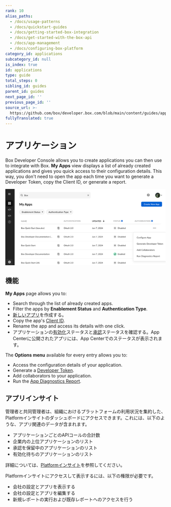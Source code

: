 ```yaml
---
rank: 10
alias_paths:
  - /docs/usage-patterns
  - /docs/quickstart-guides
  - /docs/getting-started-box-integration
  - /docs/get-started-with-the-box-api
  - /docs/app-management
  - /docs/configuring-box-platform
category_id: applications
subcategory_id: null
is_index: true
id: applications
type: guide
total_steps: 0
sibling_id: guides
parent_id: guides
next_page_id: ''
previous_page_id: ''
source_url: >-
  https://github.com/box/developer.box.com/blob/main/content/guides/applications/index.md
fullyTranslated: true
---
```

# アプリケーション

Box Developer Console allows you to create applications you can then use to integrate with Box. **My Apps** view displays a list of already created applications and gives you quick access to their configuration details. This way, you don't need to open the app each time you want to generate a Developer Token, copy the Client ID, or generate a report.

![マイアプリ](./images/my-apps-page.png)

## 機能

**My Apps** page allows you to:

* Search through the list of already created apps.
* Filter the apps by **Enablement Status** and **Authentication Type**.
* [新しいアプリ][select]を作成する。
* Copy the app's [Client ID][clientcredentials].
* Rename the app and access its details with one click.
* アプリケーションの[有効化][enablement]ステータスと[承認][authorization]ステータスを確認する。App Centerに公開されたアプリには、App Centerでのステータスが表示されます。

The **Options menu** available for every entry allows you to:

* Access the configuration details of your application.
* Generate a [Developer Token][token].
* Add collaborators to your application.
* Run the [App Diagnostics Report][report].

## アプリインサイト

管理者と共同管理者は、組織におけるプラットフォームの利用状況を集約した、Platformインサイトのダッシュボードにアクセスできます。これには、以下のような、アプリ関連のデータが含まれます。

* アプリケーションごとのAPIコールの合計数
* 企業内の上位アプリケーションのリスト
* 承認を保留中のアプリケーションのリスト
* 有効化待ちのアプリケーションのリスト

詳細については、[Platformインサイト][insights]を参照してください。

<Message type="notice">

Platformインサイトにアクセスして表示するには、以下の権限が必要です。

* 会社の設定とアプリを表示する
* 会社の設定とアプリを編集する
* 新規レポートの実行および既存レポートへのアクセスを行う

</Message>

[token]: g://authentication/tokens/developer-tokens

[authorization]: g://authorization

[enablement]: g://authorization/custom-app-approval#user-authentication-apps

[select]: g://applications/app-types/select

[report]: g://api-calls/permissions-and-errors/app-diagnostics-report

[clientcredentials]: g://authentication/client-credentials

[insights]: https://support.box.com/hc/en-us/articles20738406915219-Platform-Insights
